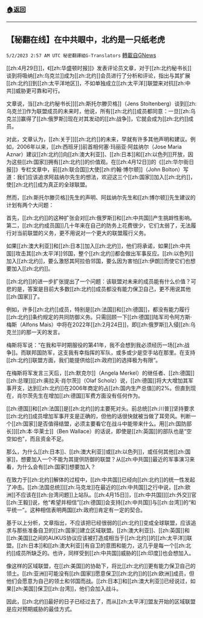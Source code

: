 ###  [:house:返回](README.md)
---


## 【秘翻在线】在中共眼中，北约是一只纸老虎
`5/2/2023 2:57 AM UTC 秘密翻譯組G-Translators` [轉載自GNews](https://gnews.org/articles/1267933)

[[zh:4月29日]]，《[[zh:华盛顿时报]]》发表评论员文章，对于[[zh:北约秘书长]]谈到将吸纳[[zh:乌克兰]]成为[[zh:北约]]会员进行了分析和评论，指出与其扩展[[zh:北约]]到[[zh:太平洋地区]]，不如单独成立[[zh:太平洋]]联盟来对抗[[zh:中共]]威胁更可靠和可行。

文章说，当[[zh:北约秘书长]][[zh:斯托尔滕贝格]]（Jens Stoltenberg）谈到[[zh:乌克兰]]作为联盟成员的未来时，他说，所有[[zh:北约]]成员都同意：一旦[[zh:乌克兰]]赢得了[[zh:俄罗斯]]现在对其发动的[[zh:战争]]，它就会成为[[zh:北约]]成员。

对此，文章认为，[[zh:关于]][[zh:北约]]的未来，早就有许多其他声明和建议。例如，2006年以来，[[zh:西班牙]]前首相何塞·玛丽亚·阿兹纳尔（Jose Maria Aznar）建议[[zh:北约]]向[[zh:澳大利亚]]、[[zh:日本]]和[[zh:以色列]]开放，因为这些[[zh:国家]]拥有[[zh:北约]]的价值观。在[[zh:4月12日]]的《[[zh:华尔街日报]]》专栏文章中，前[[zh:联合国]]大使[[zh:约翰·博尔顿]]（John Bolton）写道：我们应该追求阿兹纳尔先生的想法，欢迎这三个[[zh:国家]]加入[[zh:北约]]，使[[zh:北约]]成为真正的全球联盟。

然而，[[zh:斯托尔滕贝格]]先生的声明、阿兹纳尔先生和[[zh:博尔顿]]先生建议的计划有两个大问题：

首先，[[zh:北约]]的这种扩张会对[[zh:俄罗斯]]和[[zh:中共国]]产生挑衅性影响。第二，[[zh:北约成员国]]几十年来在自己的防务上花费很少，它们太弱了，无法履行对当前联盟的义务，更不用说对一个更大的联盟履行义务。

如果[[zh:澳大利亚]]和[[zh:日本]]加入[[zh:北约]]，他们将承诺，如果[[zh:中共国]]攻击其[[zh:太平洋]]邻国，整个[[zh:北约]]都会做出军事反应。[[zh:以色列]]加入[[zh:北约]]，要么激怒其阿拉伯邻国，要么因为害怕[[zh:伊朗]]而使它们也想要加入[[zh:北约]]。

[[zh:北约]]的进一步扩张提出了一个问题：该联盟对未来的成员能有什么价值？可悲的是，答案是目前大多数[[zh:北约]]成员都没有能力保卫自己，更不用说其他[[zh:国家]]了。

例如，许多[[zh:北约]]成员，特别是[[zh:法国]]和[[zh:德国]]，都没有能力履行[[zh:北约]]条约规定的共同防御义务。只需回顾一下[[zh:德国]]陆军司令阿方斯·梅斯（Alfons Mais）中将在2022年[[zh:2月24日]]，即[[zh:俄罗斯]]入侵[[zh:乌克兰]]的那一天的发言。

梅斯将军说：“在我和平时期服役的第41年，我不会想到我必须经历一场[[zh:战争]]。而联邦国防军，这支我有幸指挥的军队，或多或少是空手站在那里。在支持[[zh:北约]]联盟方面，我们能提供给[[zh:政府]]的选择极为有限”。

在梅斯将军发言三天后，[[zh:默克尔]]（Angela Merkel）的继任者、[[zh:德国]][[zh:总理]][[zh:奥拉夫·肖尔茨]]（Olaf Scholz）说，[[zh:德国]]将大大增加其军事开支，达到[[zh:北约]]在2006年商定的占[[zh:国内生产总值]]的2%。但直到现在，肖尔茨先生在增加[[zh:德国]]军费方面没有任何作为。

[[zh:德国]]和[[zh:法国]]是[[zh:北约]]的主要死对头。前总统[[zh:川普]]坚持要求[[zh:北约]]成员增加军事开支是正确的，但他的话很快就被当做了耳旁风。判断一个[[zh:国家]]是否值得结盟，必须主要看它在战斗中能带来什么。用[[zh:国防部长]][[zh:本·华莱士]]（Ben Wallace）的话说，即使是[[zh:英国]]的部队也是“空空如也”，而且资金不足。

那么，为什么[[zh:日本]]、[[zh:澳大利亚]]或[[zh:以色列]]，或任何其他[[zh:国家]]，想要加入一个不能为其提供防御的联盟？从[[zh:中共国]]最近的军事演习来看，为什么会有[[zh:国家]]想要加入？

在致力于[[zh:北约]]解体的过程中，[[zh:中共国]]已经向[[zh:北约]]的统一性发起了冲击。[[zh:法国总统]][[zh:马克龙]]在最近的[[zh:中共国]]之行中说，[[zh:欧洲]]不应该在[[zh:台湾问题]]上站队。[[zh:4月15日]]，[[zh:中共国]][[zh:外交]]官[[zh:王毅]]说，他“希望并相信”[[zh:德国]]会支持[[zh:中共国]]与[[zh:台湾]]的“和平统一”。这种相信表明两国[[zh:政府]]肯定有一定的契合。

基于以上分析，文章指出，不应该把已经很弱的[[zh:北约]]变成全球联盟，应该追求与那些准备自卫的[[zh:国家]]建立区域联盟。[[zh:澳大利亚]]、[[zh:英国]]和[[zh:美国]]之间的AUKUS协议应该被打造成相当于[[zh:北约]]的[[zh:太平洋]]联盟。[[zh:日本]]和[[zh:澳大利亚]]有自卫的意图和能力，这几乎是每一个[[zh:北约]]成员所缺乏的。也许，同样受到[[zh:中共国]]威胁的[[zh:印度]]也会想加入。

像这样的区域联盟，在[[zh:美国]]的协助下，将比[[zh:北约]]更有能力保卫自己的领土。[[zh:亚洲]]可能没有[[zh:国家]]愿意保卫[[zh:北约]]的[[zh:欧洲]]成员，但他们会愿意为自己的领土和邻国而战。[[zh:日本]]和[[zh:澳大利亚]]已经说过，如果[[zh:美国]]保卫[[zh:台湾]]，他们会加入战斗。

因此，[[zh:北约]]最好的日子已经过去了，而从[[zh:太平洋]]盟友开始的区域联盟是应对预期威胁的最佳方式。
